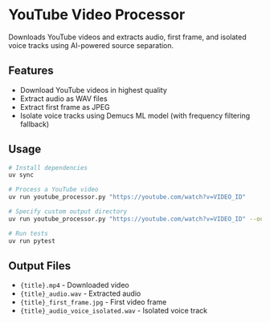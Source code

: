 # YouTube Video Processor

Downloads YouTube videos and extracts audio, first frame, and isolated voice tracks using AI-powered source separation.

## Features
- Download YouTube videos in highest quality
- Extract audio as WAV files
- Extract first frame as JPEG
- Isolate voice tracks using Demucs ML model (with frequency filtering fallback)

## Usage

```bash
# Install dependencies
uv sync

# Process a YouTube video
uv run youtube_processor.py "https://youtube.com/watch?v=VIDEO_ID"

# Specify custom output directory
uv run youtube_processor.py "https://youtube.com/watch?v=VIDEO_ID" --output-dir custom_output

# Run tests
uv run pytest
```

## Output Files
- `{title}.mp4` - Downloaded video
- `{title}_audio.wav` - Extracted audio
- `{title}_first_frame.jpg` - First video frame
- `{title}_audio_voice_isolated.wav` - Isolated voice track
